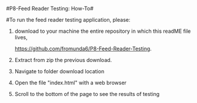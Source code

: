 #P8-Feed Reader Testing: How-To#

#To run the feed reader testing application, please:

1) download to your machine the entire repository in which this readME file lives,

	https://github.com/fromunda6/P8-Feed-Reader-Testing.

2) Extract from zip the previous download.

3) Navigate to folder download location

4) Open the file "index.html" with a web browser

5) Scroll to the bottom of the page to see the results of testing